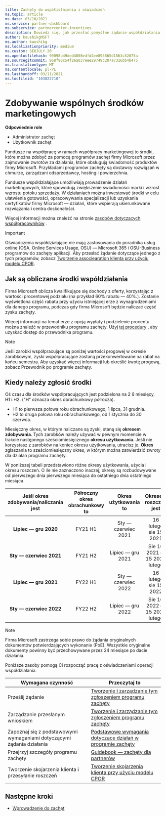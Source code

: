 ```yaml
---
title: Zachęty do współistnienia i oświadczeń
ms.topic: article
ms.date: 03/10/2021
ms.service: partner-dashboard
ms.subservice: partnercenter-incentives
description: Dowiedz się, jak przesłać pomyślne żądanie współdziałania w celu zachęty, organizując odpowiednią dokumentację, faktury, instrukcje i dowód wykonania.
author: kaushikgMSFT
ms.author: kaushikg
ms.localizationpriority: medium
ms.custom: SEOJULY.20
ms.openlocfilehash: 99098b49ded4808edfd4ee895565d1563c52675a
ms.sourcegitcommit: 868f90c54f26a037eee29749c207a7316bb4b475
ms.translationtype: MT
ms.contentlocale: pl-PL
ms.lasthandoff: 03/11/2021
ms.locfileid: "103022710"
---
```

# <a name="earn-cooperative-marketing-funds"></a>Zdobywanie wspólnych środków marketingowych

**Odpowiednie role**

- Administrator zachęt
- Użytkownik zachęt

Fundusze na współpracę w ramach współpracy marketingowej to środki, które można zdobyć za pomocą programów zachęt firmy Microsoft przez zajmowanie zwrotów za działania, które obsługują świadomość produktów firmy Microsoft. Przykładami programów zachęty są dostawcy rozwiązań w chmurze, zarządzani odsprzedawcy, hosting i powierzchnia.

Fundusze współdziałające umożliwiają prowadzenie działań marketingowych, które spowodują zwiększenie świadomości marki i wzrost wzrostu potoku sprzedaży. W działaniach można inwestować środki w celu ułatwienia gotowości, opracowywania specjalizacji lub uzyskania certyfikatów firmy Microsoft — działań, które wspierają ukierunkowane rozwiązania i centra doskonałości.

Więcej informacji można znaleźć na stronie [zasobów dotyczących współpracowników](https://partner.microsoft.com/asset/collection/co-op-funds-resources#/) .

>[!Important]
>Oświadczenia współdziałające nie mają zastosowania do poradnika usług online (OSA, Online Services Usage, OSU) — Microsoft 365 i OSU-Business programów do zachęty aplikacji. Aby przesłać żądanie dotyczące jednego z tych programów, zobacz [Tworzenie associearation klienta przy użyciu modelu CPOR](submit-osa-claim.md).

## <a name="how-co-op-funds-are-calculated"></a>Jak są obliczane środki współdziałania

Firma Microsoft oblicza kwalifikujące się dochody z oferty, korzystając z wartości procentowej podziału (na przykład 60% rabatu — 40%.). Zostanie wyświetlona część rabatu przy użyciu istniejącej erze z wynagrodzeniami dla danego programu, podczas gdy firma Microsoft będzie naliczać część zysku zachęty.

Więcej informacji na temat erze z opcją wypłaty i podzielenie procentu można znaleźć w przewodniku programu zachęty. Użyj [tej procedury](incentives-determined-your-program-eligibility.md) , aby uzyskać dostęp do przewodnika programu.

>[!NOTE]
>Jeśli zarobki współpracujące są poniżej wartości progowej w okresie zarobkowym, zyski współpracujące zostaną przekonwertowane na rabat na końcu semestra. Aby uzyskać więcej informacji lub określić kwotę progową, zobacz Przewodnik po programie zachęty.

## <a name="when-to-claim-your-funds"></a>Kiedy należy zgłosić środki

Oś czasu dla środków współpracujących jest podzielona na 2 6 miesięcy, H1 i H2. ("H" oznacza okres obrachunkowy półrocza).

- H1 to pierwsza połowa roku obrachunkowego, 1 lipca, 31 grudnia.
- H2 to druga połowa roku obrachunkowego, od 1 stycznia do 30 czerwca.

Miesięczny okres, w którym naliczane są zyski, staną się **okresem zdobywania**. Tych zarobków należy używać w pewnym momencie w trakcie następnego sześciomiesięcznego **okresu użytkowania**. Jeśli nie korzystasz z zarobków na koniec okresu użytkowania, utracisz je. **Okres** zgłaszania to sześciomiesięczny okres, w którym można zatwierdzić zwroty dla działań programu zachęty.

W poniższej tabeli przedstawiono różne okresy użytkowania, użycia i okresu roszczeń. O ile nie zaznaczono inaczej, okresy są rozbudowywane od pierwszego dnia pierwszego miesiąca do ostatniego dnia ostatniego miesiąca.

|  Jeśli okres zdobywania/naliczania jest  |Półroczny okres obrachunkowy to  |  Okres użytkowania to  |  Okresem roszczeń jest  |
| :-----------: | :-----------: | :-----------: | :-----------: |
|**Lipiec — gru 2020**| FY21 H1  |  Sty — czerwiec 2021  |  16 lutego sie 15 2021  |
|**Sty — czerwiec 2021** |  FY21 H2  |  Lipiec — gru 2021  |  Sie 16 2021 — 15 2022 lutego  |
|**Lipiec — gru 2021**|  FY22 H1  |  Sty — czerwiec 2022  |  16 lutego sie 15 2022  |
|**Sty — czerwiec 2022** |  FY22 H2  |  Lipiec — gru 2022  |  Sie 16 2022 — 15 2023 lutego  |

>[!NOTE]
>Firma Microsoft zastrzega sobie prawo do żądania oryginalnych dokumentów potwierdzających wykonanie (PoE). Wszystkie oryginalne dokumenty powinny być przechowywane przez 24 miesiące po dacie działania.

Poniższe zasoby pomogą Ci rozpocząć pracę z oświadczeniami operacji współdziałania.

| Wymagana czynność | Przeczytaj to |
| ------ | ----------- |
| Prześlij żądanie |  [Tworzenie i zarządzanie tym zgłoszeniem programu zachęty](create-incentives-claims.md)  |
| Zarządzanie przesłanym wnioskiem | [Tworzenie i zarządzanie tym zgłoszeniem programu zachęty](create-incentives-claims.md)    |
| Zapoznaj się z podstawowymi wymaganiami dotyczącymi żądania działania | [Podstawowe wymagania dotyczące działań w programie zachęty](core-requirements.md)   |
| Przejrzyj szczegóły programu zachęty | [Guidebook — zachęty dla partnerów](https://assetsprod.microsoft.com/co-op-guidebook.pdf)  |
| Tworzenie skojarzenia klienta i przesyłanie roszczeń | [Tworzenie skojarzenia klienta przy użyciu modelu CPOR](submit-osa-claim.md)   |

## <a name="next-steps"></a>Następne kroki

- [Wprowadzenie do zachęt](incentives-get-started-intro.md)

